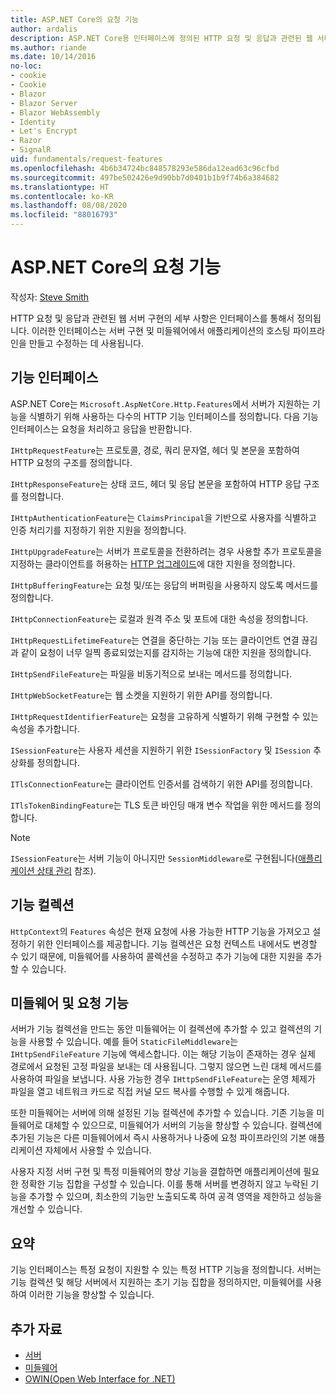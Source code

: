 ```yaml
---
title: ASP.NET Core의 요청 기능
author: ardalis
description: ASP.NET Core용 인터페이스에 정의된 HTTP 요청 및 응답과 관련된 웹 서버 구현 세부 사항에 대해 알아봅니다.
ms.author: riande
ms.date: 10/14/2016
no-loc:
- cookie
- Cookie
- Blazor
- Blazor Server
- Blazor WebAssembly
- Identity
- Let's Encrypt
- Razor
- SignalR
uid: fundamentals/request-features
ms.openlocfilehash: 4b6b34724bc848578293e586da12ead63c96cfbd
ms.sourcegitcommit: 497be502426e9d90bb7d0401b1b9f74b6a384682
ms.translationtype: HT
ms.contentlocale: ko-KR
ms.lasthandoff: 08/08/2020
ms.locfileid: "88016793"
---
```

# <a name="request-features-in-aspnet-core"></a>ASP.NET Core의 요청 기능

작성자: [Steve Smith](https://ardalis.com/)

HTTP 요청 및 응답과 관련된 웹 서버 구현의 세부 사항은 인터페이스를 통해서 정의됩니다. 이러한 인터페이스는 서버 구현 및 미들웨어에서 애플리케이션의 호스팅 파이프라인을 만들고 수정하는 데 사용됩니다.

## <a name="feature-interfaces"></a>기능 인터페이스

ASP.NET Core는 `Microsoft.AspNetCore.Http.Features`에서 서버가 지원하는 기능을 식별하기 위해 사용하는 다수의 HTTP 기능 인터페이스를 정의합니다. 다음 기능 인터페이스는 요청을 처리하고 응답을 반환합니다.

`IHttpRequestFeature`는 프로토콜, 경로, 쿼리 문자열, 헤더 및 본문을 포함하여 HTTP 요청의 구조를 정의합니다.

`IHttpResponseFeature`는 상태 코드, 헤더 및 응답 본문을 포함하여 HTTP 응답 구조를 정의합니다.

`IHttpAuthenticationFeature`는 `ClaimsPrincipal`을 기반으로 사용자를 식별하고 인증 처리기를 지정하기 위한 지원을 정의합니다.

`IHttpUpgradeFeature`는 서버가 프로토콜을 전환하려는 경우 사용할 추가 프로토콜을 지정하는 클라이언트를 허용하는 [HTTP 업그레이드](https://tools.ietf.org/html/rfc2616.html#section-14.42)에 대한 지원을 정의합니다.

`IHttpBufferingFeature`는 요청 및/또는 응답의 버퍼링을 사용하지 않도록 메서드를 정의합니다.

`IHttpConnectionFeature`는 로컬과 원격 주소 및 포트에 대한 속성을 정의합니다.

`IHttpRequestLifetimeFeature`는 연결을 중단하는 기능 또는 클라이언트 연결 끊김과 같이 요청이 너무 일찍 종료되었는지를 감지하는 기능에 대한 지원을 정의합니다.

`IHttpSendFileFeature`는 파일을 비동기적으로 보내는 메서드를 정의합니다.

`IHttpWebSocketFeature`는 웹 소켓을 지원하기 위한 API를 정의합니다.

`IHttpRequestIdentifierFeature`는 요청을 고유하게 식별하기 위해 구현할 수 있는 속성을 추가합니다.

`ISessionFeature`는 사용자 세션을 지원하기 위한 `ISessionFactory` 및 `ISession` 추상화를 정의합니다.

`ITlsConnectionFeature`는 클라이언트 인증서를 검색하기 위한 API를 정의합니다.

`ITlsTokenBindingFeature`는 TLS 토큰 바인딩 매개 변수 작업을 위한 메서드를 정의합니다.

> [!NOTE]
> `ISessionFeature`는 서버 기능이 아니지만 `SessionMiddleware`로 구현됩니다([애플리케이션 상태 관리](app-state.md) 참조).

## <a name="feature-collections"></a>기능 컬렉션

`HttpContext`의 `Features` 속성은 현재 요청에 사용 가능한 HTTP 기능을 가져오고 설정하기 위한 인터페이스를 제공합니다. 기능 컬렉션은 요청 컨텍스트 내에서도 변경할 수 있기 때문에, 미들웨어를 사용하여 콜렉션을 수정하고 추가 기능에 대한 지원을 추가할 수 있습니다.

## <a name="middleware-and-request-features"></a>미들웨어 및 요청 기능

서버가 기능 컬렉션을 만드는 동안 미들웨어는 이 컬렉션에 추가할 수 있고 컬렉션의 기능을 사용할 수 있습니다. 예를 들어 `StaticFileMiddleware`는 `IHttpSendFileFeature` 기능에 액세스합니다. 이는 해당 기능이 존재하는 경우 실제 경로에서 요청된 고정 파일을 보내는 데 사용됩니다. 그렇지 않으면 느린 대체 메서드를 사용하여 파일을 보냅니다. 사용 가능한 경우 `IHttpSendFileFeature`는 운영 체제가 파일을 열고 네트워크 카드로 직접 커널 모드 복사를 수행할 수 있게 해줍니다.

또한 미들웨어는 서버에 의해 설정된 기능 컬렉션에 추가할 수 있습니다. 기존 기능을 미들웨어로 대체할 수 있으므로, 미들웨어가 서버의 기능을 향상할 수 있습니다. 컬렉션에 추가된 기능은 다른 미들웨어에서 즉시 사용하거나 나중에 요청 파이프라인의 기본 애플리케이션 자체에서 사용할 수 있습니다.

사용자 지정 서버 구현 및 특정 미들웨어의 향상 기능을 결합하면 애플리케이션에 필요한 정확한 기능 집합을 구성할 수 있습니다. 이를 통해 서버를 변경하지 않고 누락된 기능을 추가할 수 있으며, 최소한의 기능만 노출되도록 하여 공격 영역을 제한하고 성능을 개선할 수 있습니다.

## <a name="summary"></a>요약

기능 인터페이스는 특정 요청이 지원할 수 있는 특정 HTTP 기능을 정의합니다. 서버는 기능 컬렉션 및 해당 서버에서 지원하는 초기 기능 집합을 정의하지만, 미들웨어를 사용하여 이러한 기능을 향상할 수 있습니다.

## <a name="additional-resources"></a>추가 자료

* [서버](xref:fundamentals/servers/index)
* [미들웨어](xref:fundamentals/middleware/index)
* [OWIN(Open Web Interface for .NET)](xref:fundamentals/owin)
